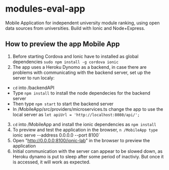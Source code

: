 # modules-eval-app
Mobile Application for independent university module ranking, using open data sources from universities. Build with Ionic and Node+Express.

## How to preview the app Mobile App
1. Before starting Cordova and Ionic have to installed as global dependencies `sudo npm install -g cordova ionic`
2. The app uses a Heroku Dynomo as a backend, in case there are problems with communicating with the backend server, set up the server to run localy:
  - `cd` into /backendAPI
  - Type `npm install` to install the node dependecies for the backend server
  - Then type `npm start` to start the backend server
  - In /MobileApp/src/providers/microservices.ts change the app to use the local server as `let apiUrl = 'http://localhost:8080/api/';`
3. `cd` into /MobileApp and install the ionic dependencies as `npm install`
4. To preview and test the application in the browser, `n /MobileApp type `ionic serve --address 0.0.0.0 --port 8100`
5. Open "http://0.0.0.0:8100/ionic-lab" in the browser to preview the application
6. Initial communication with the server can appear to be slowed down, as Heroku dynamo is put to sleep after some period of inactiviy. But once it is accessed, it will work as expected.
